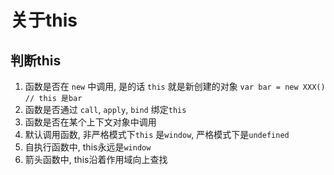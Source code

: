  # 关于this

 ## 判断this

 1. 函数是否在 `new` 中调用, 是的话 `this` 就是新创建的对象 `var bar = new XXX() // this 是bar`
 2. 函数是否通过 `call`, `apply`, `bind` 绑定`this`
 3. 函数是否在某个上下文对象中调用
 4. 默认调用函数, 非严格模式下`this` 是`window`, 严格模式下是`undefined`
 5. 自执行函数中, this永远是`window`
 6. 箭头函数中, this沿着作用域向上查找